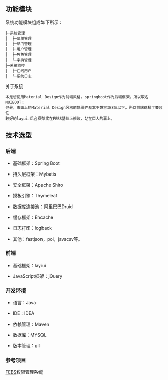 ## 功能模块
系统功能模块组成如下所示：
```
├─系统管理
│  ├─菜单管理
│  ├─部门管理
│  ├─用户管理
│  ├─角色管理
│  └─字典管理
├─系统监控
│  ├─在线用户
│  └─系统日志

```
关于系统
````
本是想使用Material Design作为前端风格，springboot作为后端框架，所以取名MUIBOOT；
但是，市面上的Material Design风格前端组件基本不兼容IE8及以下，所以前端选择了兼容性
较好的layui.后台框架实在FEBS基础上修改，站在巨人的肩上。
````
## 技术选型
### 后端

- 基础框架：Spring Boot

- 持久层框架：Mybatis

- 安全框架：Apache Shiro

- 摸板引擎：Thymeleaf

- 数据库连接池：阿里巴巴Druid

- 缓存框架：Ehcache

- 日志打印：logback

- 其他：fastjson，poi，javacsv等。

### 前端
 
- 基础框架：layiui

- JavaScript框架：jQuery

### 开发环境

- 语言：Java

- IDE：IDEA

- 依赖管理：Maven

- 数据库：MYSQL

- 版本管理：git
### 参考项目
[FEBS](https://gitee.com/github-16661027/project)权限管理系统